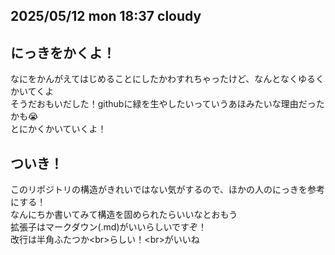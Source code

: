 ## 2025/05/12 mon 18:37 cloudy
## にっきをかくよ！
なにをかんがえてはじめることにしたかわすれちゃったけど、なんとなくゆるくかいてくよ<br>
そうだおもいだした！githubに緑を生やしたいっていうあほみたいな理由だったかも😭<br>
とにかくかいていくよ！

## ついき！
このリポジトリの構造がきれいではない気がするので、ほかの人のにっきを参考にする！<br>
なんにちか書いてみて構造を固められたらいいなとおもう<br>
拡張子はマークダウン(.md)がいいらしいですぞ！<br>
改行は半角ふたつか\<br>らしい！\<br>がいいね

